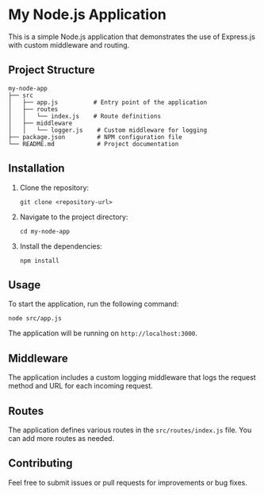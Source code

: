# My Node.js Application

This is a simple Node.js application that demonstrates the use of Express.js with custom middleware and routing.

## Project Structure

```
my-node-app
├── src
│   ├── app.js          # Entry point of the application
│   ├── routes
│   │   └── index.js    # Route definitions
│   ├── middleware
│   │   └── logger.js    # Custom middleware for logging
├── package.json         # NPM configuration file
└── README.md            # Project documentation
```

## Installation

1. Clone the repository:
   ```
   git clone <repository-url>
   ```
2. Navigate to the project directory:
   ```
   cd my-node-app
   ```
3. Install the dependencies:
   ```
   npm install
   ```

## Usage

To start the application, run the following command:

```
node src/app.js
```

The application will be running on `http://localhost:3000`.

## Middleware

The application includes a custom logging middleware that logs the request method and URL for each incoming request.

## Routes

The application defines various routes in the `src/routes/index.js` file. You can add more routes as needed.

## Contributing

Feel free to submit issues or pull requests for improvements or bug fixes.